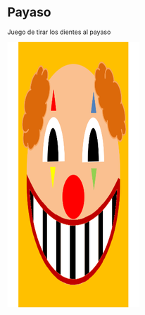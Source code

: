 # Payaso
 Juego de tirar los dientes al payaso

<img src="/Assets/Payaso/payasoIcono.png" width="300" height="600"/>
